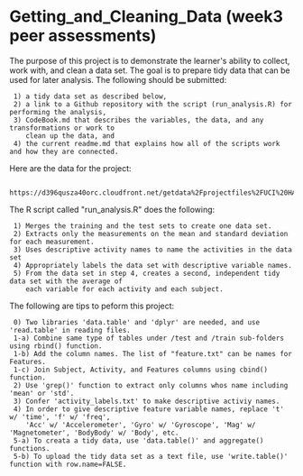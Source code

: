 # Getting_and_Cleaning_Data (week3 peer assessments)

The purpose of this project is to demonstrate the learner's ability to collect, work with, 
and clean a data set. The goal is to prepare tidy data that can be used for later analysis. 
The following should be submitted: 

     1) a tidy data set as described below,
     2) a link to a Github repository with the script (run_analysis.R) for performing the analysis,
     3) CodeBook.md that describes the variables, the data, and any transformations or work to 
        clean up the data, and
     4) the current readme.md that explains how all of the scripts work and how they are connected. 

Here are the data for the project:

     https://d396qusza40orc.cloudfront.net/getdata%2Fprojectfiles%2FUCI%20HAR%20Dataset.zip

The R script called "run_analysis.R" does the following:

     1) Merges the training and the test sets to create one data set.
     2) Extracts only the measurements on the mean and standard deviation for each measurement.
     3) Uses descriptive activity names to name the activities in the data set
     4) Appropriately labels the data set with descriptive variable names.
     5) From the data set in step 4, creates a second, independent tidy data set with the average of 
        each variable for each activity and each subject.

The following are tips to peform this project:

     0) Two libraries 'data.table' and 'dplyr' are needed, and use 'read.table' in reading files.
     1-a) Combine same type of tables under /test and /train sub-folders using rbind() function.
     1-b) Add the column names. The list of "feature.txt" can be names for Features.
     1-c) Join Subject, Activity, and Features columns using cbind() function.
     2) Use 'grep()' function to extract only columns whos name including 'mean' or 'std'.
     3) Confer 'activity_labels.txt' to make descriptive activiy names.
     4) In order to give descriptive feature variable names, replace 't' w/ 'time', 'f' w/ 'freq', 
        'Acc' w/ 'Accelerometer', 'Gyro' w/ 'Gyroscope', 'Mag' w/ 'Magnetometer', 'BodyBody' w/ 'Body', etc.
     5-a) To creata a tidy data, use 'data.table()' and aggregate() functions.
     5-b) To upload the tidy data set as a text file, use 'write.table()' function with row.name=FALSE.
